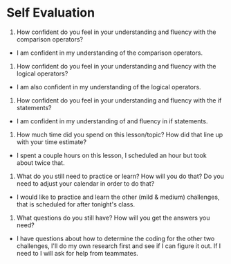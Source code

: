 # Self Evaluation

1. How confident do you feel in your understanding and fluency with the comparison operators?
  * I am confident in my understanding of the comparison operators.
1. How confident do you feel in your understanding and fluency with the logical operators?
  * I am also confident in my understanding of the logical operators.
1. How confident do you feel in your understanding and fluency with the if statements?
  * I am confident in my understanding of and fluency in if statements.
1. How much time did you spend on this lesson/topic? How did that line up with your time estimate?
  * I spent a couple hours on this lesson, I scheduled an hour but took about twice that.
1. What do you still need to practice or learn? How will you do that? Do you need to adjust your calendar in order to do that?
  * I would like to practice and learn the other (mild & medium) challenges, that is scheduled for after tonight's class.
1. What questions do you still have? How will you get the answers you need?
  * I have questions about how to determine the coding for the other two challenges, I'll do my own research first and see if I can figure it out. If I need to I will ask for help from teammates.
